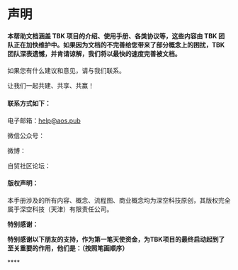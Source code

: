 # 声明

#### 本帮助文档涵盖 TBK 项目的介绍、使用手册、各类协议等，这些内容由 TBK 团队正在加快维护中。如果因为文档的不完善给您带来了部分概念上的困扰，TBK团队深表遗憾，并肯请谅解，我们将以最快的速度完善被文档。

如果您有什么建议和意见，请与我们联系。

让我们一起共建、共享、共赢！

#### 联系方式如下：

电子邮箱：help@aos.pub

微信公众号：

微博：

自贸社区论坛：

#### 版权声明：

本手册涉及的所有内容、概念、流程图、商业概念均为深空科技原创，其版权完全属于深空科技（天津）有限责任公司。

**特别感谢：**

**特别感谢以下朋友的支持，作为第一笔天使资金，为TBK项目的最终启动起到了至关重要的作用，他们是：（按照笔画顺序）**

\*\*\*\*

